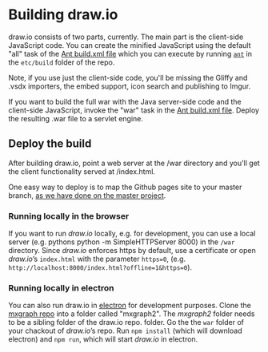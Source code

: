 # Building draw.io

draw.io consists of two parts, currently. The main part is the client-side JavaScript code. You can create the minified JavaScript using the default "all" task of the [Ant build.xml file](https://github.com/jgraph/draw.io/blob/master/etc/build/build.xml) which you can execute by running [`ant`](https://ant.apache.org/) in the `etc/build` folder of the repo. 

Note, if you use just the client-side code, you'll be missing the Gliffy and .vsdx importers, the embed support, icon search and publishing to Imgur.

If you want to build the full war with the Java server-side code and the client-side JavaScript, invoke the "war" task in the [Ant build.xml file](https://github.com/jgraph/draw.io/blob/master/etc/build/build.xml). Deploy the resulting .war file to a servlet engine.

## Deploy the build
After building draw.io, point a web server at the /war directory and you'll get the client functionality served at /index.html.

One easy way to deploy is to map the Github pages site to your master branch, [as we have done on the master project](https://jgraph.github.io/draw.io/war/index.html).

### Running locally in the browser
If you want to run *draw.io* locally, e.g. for development, you can use a local server (e.g. pythons python -m SimpleHTTPServer 8000) in the `/war` directory. Since *draw.io* enforces https by default, use a certificate or open *draw.io*’s `index.html` with the parameter `https=0`, (e.g. `http://localhost:8000/index.html?offline=1&https=0`).

### Running locally in electron
You can also run draw.io in [electron](http://electron.atom.io/) for development purposes. Clone the [mxgraph repo](https://github.com/jgraph/mxgraph) into a folder called "mxgraph2". The *mxgraph2* folder needs to be a sibling folder of the draw.io repo. 
folder.
Go the the `war` folder of your chackout of *draw.io*’s repo. Run `npm install` (which will download electron) and `npm run`, which will start *draw.io* in electron. 